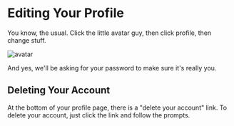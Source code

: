 # Editing Your Profile

You know, the usual. Click the little avatar guy, then click profile, then change stuff.

![avatar](https://res.cloudinary.com/euro-team-outreach/image/upload/f_auto,q_auto:best/v1609321711/bfo/bfo-docs/avatar_xc71gu.png)

And yes, we'll be asking for your password to make sure it's really you.

## Deleting Your Account

At the bottom of your profile page, there is a "delete your account" link. To delete your account, just click the link and follow the prompts.
